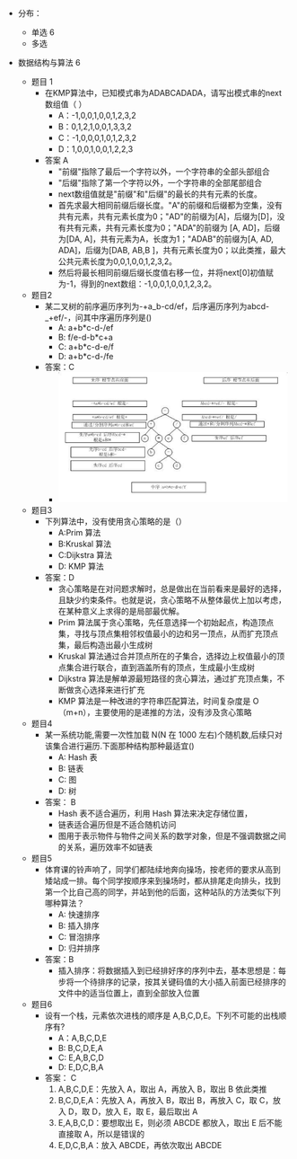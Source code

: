 * 分布：
  * 单选 6
  * 多选

* 数据结构与算法    6
  * 题目 1
    * 在KMP算法中，已知模式串为ADABCADADA，请写出模式串的next数组值（ ）
      * A：-1,0,0,1,0,0,1,2,3,2
      * B：0,1,2,1,0,0,1,3,3,2
      * C：-1,0,0,0,1,0,1,2,3,2
      * D：1,0,0,1,0,0,1,2,2,3
    * 答案 A
      * "前缀"指除了最后一个字符以外，一个字符串的全部头部组合
      * "后缀"指除了第一个字符以外，一个字符串的全部尾部组合
      * next数组值就是"前缀"和"后缀"的最长的共有元素的长度。
      * 首先求最大相同前缀后缀长度。"A"的前缀和后缀都为空集，没有共有元素，共有元素长度为0；"AD"的前缀为\[A\]，后缀为\[D\]，没有共有元素，共有元素长度为0；"ADA"的前缀为 \[A, AD\]，后缀为\[DA, A\]，共有元素为A，长度为1；"ADAB"的前缀为\[A, AD, ADA\]，后缀为\[DAB, AB,B \]，共有元素长度为0；以此类推，最大公共元素长度为0,0,1,0,0,1,2,3,2。
      * 然后将最长相同前缀后缀长度值右移一位，并将next\[0\]初值赋为-1，得到的next数组：-1,0,0,1,0,0,1,2,3,2。
  * 题目2
    * 某二叉树的前序遍历序列为-+a_b-cd/ef，后序遍历序列为abcd-_+ef/-，问其中序遍历序列是\(\)
      * A:  a+b\*c-d-/ef
      * B:  f/e-d-b\*c+a
      * C:  a+b\*c-d-e/f
      * D:  a+b\*c-d-/fe
    * 答案：C
      * ![](/assets/root中序.png)
  * 题目3
    * 下列算法中，没有使用贪心策略的是（）
      * A:Prim 算法
      * B:Kruskal 算法
      * C:Dijkstra 算法
      * D: KMP 算法
    * 答案：D
      * 贪心策略是在对问题求解时，总是做出在当前看来是最好的选择，且缺少约束条件。也就是说，贪心策略不从整体最优上加以考虑，在某种意义上求得的是局部最优解。
      * Prim 算法属于贪心策略，先任意选择一个初始起点，构造顶点集，寻找与顶点集相邻权值最小的边和另一顶点，从而扩充顶点集，最后构造出最小生成树
      * Kruskal 算法通过合并顶点所在的子集合，选择边上权值最小的顶点集合进行联合，直到涵盖所有的顶点，生成最小生成树
      * Dijkstra 算法是解单源最短路径的贪心算法，通过扩充顶点集，不断做贪心选择来进行扩充
      * KMP 算法是一种改进的字符串匹配算法，时间复杂度是 O（m+n），主要使用的是递推的方法，没有涉及贪心策略
  * 题目4
    * 某一系统功能,需要一次性加载 N\(N 在 1000 左右\)个随机数,后续只对该集合进行遍历.下面那种结构那种最适宜\(\)
      * A: Hash 表
      * B: 链表
      * C: 图
      * D: 树
    * 答案： B
      * Hash 表不适合遍历，利用 Hash 算法来决定存储位置，
      * 链表适合遍历但是不适合随机访问
      * 图用于表示物件与物件之间关系的数学对象，但是不强调数据之间的关系，遍历效率不如链表
  * 题目5
    * 体育课的铃声响了，同学们都陆续地奔向操场，按老师的要求从高到矮站成一排。每个同学按顺序来到操场时，都从排尾走向排头，找到第一个比自己高的同学，并站到他的后面，这种站队的方法类似下列哪种算法？
      * A: 快速排序
      * B: 插入排序
      * C: 冒泡排序
      * D: 归并排序
    * 答案：B
      * 插入排序：将数据插入到已经排好序的序列中去，基本思想是：每步将一个待排序的记录，按其关键码值的大小插入前面已经排序的文件中的适当位置上，直到全部放入位置
  * 题目6
    * 设有一个栈，元素依次进栈的顺序是 A,B,C,D,E。下列不可能的出栈顺序有?
      * A：A,B,C,D,E
      * B: B,C,D,E,A
      * C: E,A,B,C,D
      * D: E,D,C,B,A
    * 答案： C
      1. A,B,C,D,E：先放入 A，取出 A，再放入 B，取出 B 依此类推
      2. B,C,D,E,A：先放入 A，再放入 B，取出 B，再放入 C，取 C，放入 D，取 D，放入 E，取 E，最后取出 A
      3. E,A,B,C,D：要想取出 E，则必须 ABCDE 都放入，取出 E 后不能直接取 A，所以是错误的
      4. E,D,C,B,A：放入 ABCDE，再依次取出 ABCDE
